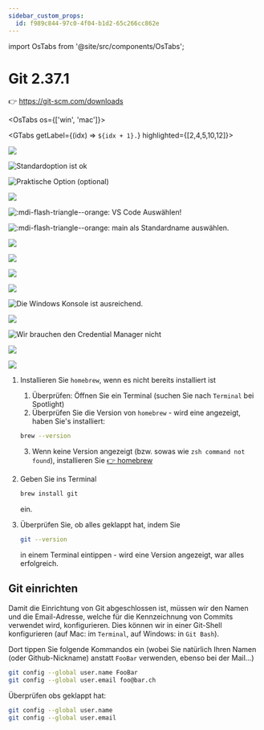 ```yaml
---
sidebar_custom_props:
  id: f989c844-97c0-4f04-b1d2-65c266cc862e
---
```


import OsTabs from '@site/src/components/OsTabs';

# Git 2.37.1

👉 https://git-scm.com/downloads



<OsTabs os={['win', 'mac']}>
<TabItem value="win">


<GTabs getLabel={(idx) => `${idx + 1}.`} highlighted={[2,4,5,10,12]}>

![](images/git-1.png)

![Standardoption ist ok](images/git-2.png)

![Praktische Option (optional)](images/git-3.png)

![](images/git-4.png)

![:mdi-flash-triangle--orange: VS Code Auswählen!](images/git-5.png)

![:mdi-flash-triangle--orange: `main` als Standardname auswählen.](images/git-6.png)

![](images/git-7.png)

![](images/git-8.png)

![](images/git-9.png)

![](images/git-10.png)

![Die Windows Konsole ist ausreichend.](images/git-11.png)

![](images/git-12.png)

![Wir brauchen den Credential Manager nicht](images/git-13.png)

![](images/git-14.png)

![](images/git-15.png)
</GTabs>

</TabItem>
<TabItem value="mac">

1. Installieren Sie `homebrew`, wenn es nicht bereits installiert ist
   1. Überprüfen: Öffnen Sie ein Terminal (suchen Sie nach `Terminal` bei Spotlight)
   2. Überprüfen Sie die Version von `homebrew` - wird eine angezeigt, haben Sie's installiert:

    ```bash
    brew --version
    ```
    3. Wenn keine Version angezeigt (bzw. sowas wie `zsh command not found`), installieren Sie [👉 homebrew](https://brew.sh/)
2.  Geben Sie ins Terminal 

    ```bash
    brew install git
    ```

    ein.
3. Überprüfen Sie, ob alles geklappt hat, indem Sie
    ```bash
    git --version
    ```
    in einem Terminal eintippen - wird eine Version angezeigt, war alles erfolgreich.

</TabItem>
</OsTabs>


## Git einrichten

Damit die Einrichtung von Git abgeschlossen ist, müssen wir den Namen und die Email-Adresse, welche für die Kennzeichnung von Commits verwendet wird, konfigurieren. Dies können wir in einer Git-Shell konfigurieren (auf Mac: im `Terminal`, auf Windows: in `Git Bash`).

Dort tippen Sie folgende Kommandos ein (wobei Sie natürlich Ihren Namen (oder Github-Nickname) anstatt `FooBar` verwenden, ebenso bei der Mail...)

```bash
git config --global user.name FooBar
git config --global user.email foo@bar.ch
```

Überprüfen obs geklappt hat:

```bash
git config --global user.name
git config --global user.email
```